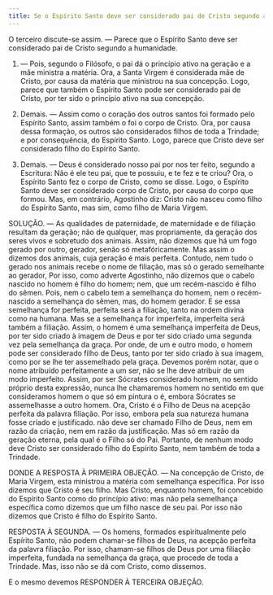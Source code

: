 ```yaml
---
title: Se o Espírito Santo deve ser considerado pai de Cristo segundo a humanidade
---
```


O terceiro discute-se assim. — Parece que o Espírito Santo deve ser considerado pai de Cristo segundo a humanidade.  

1. — Pois, segundo o Filósofo, o pai dá o princípio ativo na geração e a mãe ministra a matéria. Ora, a Santa Virgem é considerada mãe de Cristo, por causa da matéria que ministrou na sua concepção. Logo, parece que também o Espírito Santo pode ser considerado pai de Cristo, por ter sido o princípio ativo na sua concepção.  

2. Demais. — Assim como o coração dos outros santos foi formado pelo Espírito Santo, assim também o foi o corpo de Cristo. Ora, por causa dessa formação, os outros são considerados filhos de toda a Trindade; e por consequência, do Espírito Santo. Logo, parece que Cristo deve ser considerado filho do Espírito Santo. 

3. Demais. — Deus é considerado nosso pai por nos ter feito, segundo a Escritura: Não é ele teu pai, que te possuiu, e te fez e te criou? Ora, o Espírito Santo fez o corpo de Cristo, como se disse. Logo, o Espírito Santo deve ser considerado corpo de Cristo, por causa do corpo que formou.  Mas, em contrário, Agostinho diz: Cristo não nasceu como filho do Espírito Santo, mas sim, como filho de Maria Virgem.  

SOLUÇÃO. — As qualidades de paternidade, de maternidade e de filiação resultam da geração; não de qualquer, mas propriamente, da geração dos seres vivos e sobretudo dos animais. Assim, não dizemos que há um fogo gerado por outro, gerador, senão só metafóricamente. Mas assim o dizemos dos animais, cuja geração é mais perfeita. Contudo, nem tudo o gerado nos animais recebe o nome de filiação, mas só o gerado semelhante ao gerador, Por isso, como adverte Agostinho, não dizemos que o cabelo nascido no homem é filho do homem; nem, que um recém-nascido é filho do sêmen. Pois, nem o cabelo tem a semelhança do homem, nem o recém-nascido a semelhança do sêmen, mas, do homem gerador. E se essa semelhança for perfeita, perfeita será a filiação, tanto na ordem divina como na humana. Mas se a semelhança for imperfeita, imperfeita será também a filiação. Assim, o homem é uma semelhança imperfeita de Deus, por ter sido criado à imagem de Deus e por ter sido criado uma segunda vez pela semelhança da graça. Por onde, de um e outro modo, o homem pode ser considerado filho de Deus, tanto por ter sido criado à sua imagem, como por se lhe ter assemelhado pela graça. Devemos porém notar, que o nome atribuído perfeitamente a um ser, não se lhe deve atribuir de um modo imperfeito. Assim, por ser Sócrates considerado homem, no sentido próprio desta expressão, nunca lhe chamaremos homem no sentido em que consideramos homem o que só em pintura o é, embora Sócrates se assemelhasse a outro homem.  Ora, Cristo é o Filho de Deus na acepção perfeita da palavra filiação. Por isso, embora pela sua natureza humana fosse criado e justificado. não deve ser chamado Filho de Deus, nem em razão da criação, nem em razão da justificação. Mas só em razão da geração eterna, pela qual é o Filho só do Pai. Portanto, de nenhum modo deve Cristo ser considerado filho do Espírito Santo, nem também de toda a Trindade.  

DONDE A RESPOSTA À PRIMEIRA OBJEÇÃO. — Na concepção de Cristo, de Maria Virgem, esta ministrou a matéria com semelhança específica. Por isso dizemos que Cristo é seu filho. Mas Cristo, enquanto homem, foi concebido do Espírito Santo como do princípio ativo: mas não pela semelhança específica como dizemos que um filho nasce de seu pai. Por isso não dizemos que Cristo é filho do Espírito Santo.  

RESPOSTA À SEGUNDA. — Os homens, formados espiritualmente pelo Espírito Santo, não podem chamar-se filhos de Deus, na acepção perfeita da palavra filiação. Por isso, chamam-se filhos de Deus por uma filiação imperfeita, fundada na semelhança da graça, que procede de toda a Trindade. Mas, isso não se dá com Cristo, como dissemos.  

E o mesmo devemos RESPONDER À TERCEIRA OBJEÇÃO.